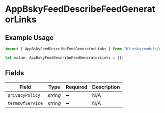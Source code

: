 # AppBskyFeedDescribeFeedGeneratorLinks

## Example Usage

```typescript
import { AppBskyFeedDescribeFeedGeneratorLinks } from "bluesky/models/components";

let value: AppBskyFeedDescribeFeedGeneratorLinks = {};
```

## Fields

| Field              | Type               | Required           | Description        |
| ------------------ | ------------------ | ------------------ | ------------------ |
| `privacyPolicy`    | *string*           | :heavy_minus_sign: | N/A                |
| `termsOfService`   | *string*           | :heavy_minus_sign: | N/A                |